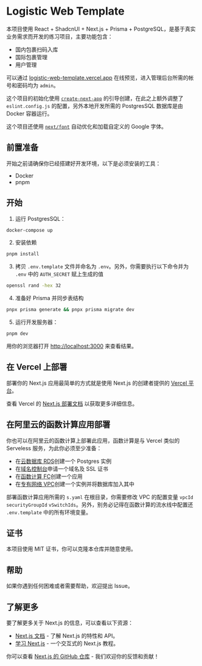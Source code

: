 # Logistic Web Template

本项目使用 React + ShadcnUI + Next.js + Prisma + PostgreSQL，是基于真实业务需求而开发的练习项目，主要功能包含：

- 国内包裹扫码入库
- 国际包裹管理
- 用户管理

可以通过 [logistic-web-template.vercel.app](https://logistic-web-template.vercel.app) 在线预览，进入管理后台所需的帐号和密码均为 `admin`。

这个项目的初始化使用 [`create-next-app`](https://github.com/vercel/next.js/tree/canary/packages/create-next-app) 的引导创建，在此之上额外调整了 `eslint.config.js` 的配置，另外本地开发所需的 PostgresSQL 数据库是由 Docker 容器运行。

这个项目还使用 [`next/font`](https://nextjs.org/docs/basic-features/font-optimization) 自动优化和加载自定义的 Google 字体。

## 前置准备

开始之前请确保你已经搭建好开发环境，以下是必须安装的工具：

- Docker
- pnpm

## 开始

1. 运行 PostgresSQL：

```bash
docker-compose up
```

2. 安装依赖

```bash
pnpm install
```

3. 拷贝 `.env.template` 文件并命名为 `.env`。另外，你需要执行以下命令并为 `.env` 中的 `AUTH_SECRET` 赋上生成的值

```bash
openssl rand -hex 32
```

4. 准备好 Prisma 并同步表结构

```bash
pnpx prisma generate && pnpx prisma migrate dev
```

5. 运行开发服务器：

```bash
pnpm dev
```

用你的浏览器打开 [http://localhost:3000](http://localhost:3000) 来查看结果。

## 在 Vercel 上部署

部署你的 Next.js 应用最简单的方式就是使用 Next.js 的创建者提供的 [Vercel 平台](https://vercel.com/new?utm_medium=default-template&filter=next.js&utm_source=create-next-app&utm_campaign=create-next-app-readme)。

查看 Vercel 的 [Next.js 部署文档](https://nextjs.org/docs/deployment) 以获取更多详细信息。

## 在阿里云的函数计算应用部署 

你也可以在阿里云的函数计算上部署此应用，函数计算是与 Vercel 类似的 Serveless 服务，为此你必须至少准备：

- 在[云数据库 RDS](https://rdsnext.console.aliyun.com/)创建一个 Postgres 实例
- 在[域名控制台](https://dc.console.aliyun.com/)申请一个域名及 SSL 证书
- 在[函数计算 FC](https://fcnext.console.aliyun.com/)创建一个应用
- 在[专有网络 VPC](https://vpc.console.aliyun.com/overview)创建一个实例并将数据库加入其中

部署函数计算应用所需的 `s.yaml` 在根目录，你需要修改 VPC 的配置变量 `vpcId` `securityGroupId` `vSwitchIds`。另外，别务必记得在函数计算的流水线中配置还 `.env.template` 中的所有环境变量。

## 证书

本项目使用 MIT 证书，你可以克隆本仓库并随意使用。

## 帮助

如果你遇到任何困难或者需要帮助，欢迎提出 Issue。

## 了解更多

要了解更多关于 Next.js 的信息，可以查看以下资源：

- [Next.js 文档](https://nextjs.org/docs) - 了解 Next.js 的特性和 API。
- [学习 Next.js](https://nextjs.org/learn) - 一个交互式的 Next.js 教程。

你可以查看 [Next.js 的 GitHub 仓库](https://github.com/vercel/next.js/) - 我们欢迎你的反馈和贡献！

